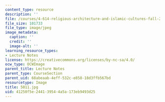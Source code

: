 ```yaml
---
content_type: resource
description: ''
file: /courses/4-614-religious-architecture-and-islamic-cultures-fall-2002/41250f5e244139544a5a173eb9493d25_5011.jpg
file_size: 101733
file_type: image/jpeg
image_metadata:
  caption: ''
  credit: ''
  image-alt: ''
learning_resource_types:
- Lecture Notes
license: https://creativecommons.org/licenses/by-nc-sa/4.0/
ocw_type: OCWImage
parent_title: Lecture Notes
parent_type: CourseSection
parent_uid: 68abeaab-4eff-532c-e858-18d3ffb567bd
resourcetype: Image
title: 5011.jpg
uid: 41250f5e-2441-3954-4a5a-173eb9493d25
---
```

